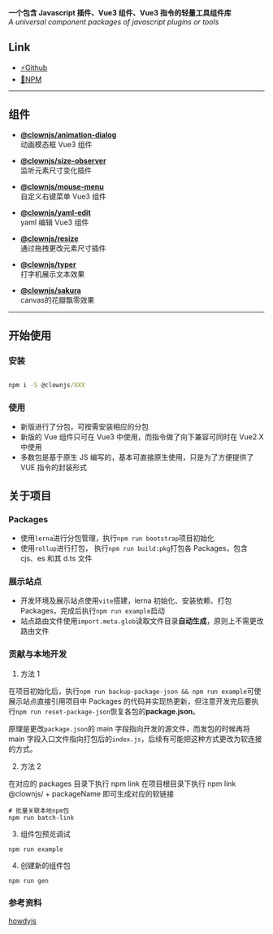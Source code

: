 **一个包含 Javascript 插件、Vue3 组件、Vue3 指令的轻量工具组件库**  
_A universal component packages of javascript plugins or tools_

## Link

- <a href="https://github.com/UniqueCrownClown/clownjs" target="_blank">⚡Github</a>
- <a href="https://www.npmjs.com/search?q=%40clownjs" target="_blank">💾NPM</a>

---

## 组件

- **[@clownjs/animation-dialog](https://uniquecrownclown.github.io/clownjs/#/animation-dialog)**  
  动画模态框 Vue3 组件

- **[@clownjs/size-observer](https://uniquecrownclown.github.io/clownjs/#/size-observer)**  
  监听元素尺寸变化插件

- **[@clownjs/mouse-menu](https://uniquecrownclown.github.io/clownjs/#/mouse-menu)**  
  自定义右键菜单 Vue3 组件

- **[@clownjs/yaml-edit](https://uniquecrownclown.github.io/clownjs/#/yaml-edit)**  
  yaml 编辑 Vue3 组件

- **[@clownjs/resize](https://uniquecrownclown.github.io/clownjs/#/resize)**  
  通过拖拽更改元素尺寸插件

- **[@clownjs/typer](https://uniquecrownclown.github.io/clownjs/#/typer)**  
	打字机展示文本效果

- **[@clownjs/sakura](https://uniquecrownclown.github.io/clownjs/#/sakura)**  
	canvas的花瓣飘零效果

---

## 开始使用

### 安装

```cmd

npm i -S @clownjs/XXX

```

### 使用

- 新版进行了分包，可按需安装相应的分包
- 新版的 Vue 组件只可在 Vue3 中使用，而指令做了向下兼容可同时在 Vue2.X 中使用
- 多数包是基于原生 JS 编写的，基本可直接原生使用，只是为了方便提供了 VUE 指令的封装形式

## 关于项目

### Packages

- 使用`lerna`进行分包管理，执行`npm run bootstrap`项目初始化
- 使用`rollup`进行打包， 执行`npm run build:pkg`打包各 Packages，包含 cjs、es 和其 d.ts 文件

### 展示站点

- 开发环境及展示站点使用`vite`搭建，lerna 初始化、安装依赖、打包 Packages，完成后执行`npm run example`启动
- 站点路由文件使用`import.meta.glob`读取文件目录**自动生成**，原则上不需更改路由文件

### 贡献与本地开发

1. 方法 1

在项目初始化后，执行`npm run backup-package-json && npm run example`可使展示站点直接引用项目中 Packages 的代码并实现热更新，但注意开发完后要执行`npm run reset-package-json`恢复各包的**package.json**。

原理是更改`package.json`的 main 字段指向开发的源文件，而发包的时候再将 main 字段入口文件指向打包后的`index.js`，后续有可能把这种方式更改为软连接的方式。

2. 方法 2

在对应的 packages 目录下执行 npm link
在项目根目录下执行 npm link @clownjs/ + packageName 即可生成对应的软链接

```shell
# 批量关联本地npm包
npm run batch-link
```

3. 组件包预览调试

```shell
npm run example
```

4. 创建新的组件包

```shell
npm run gen
```

### 参考资料

[howdyjs](https://github.com/leon-kfd/howdyjs)
